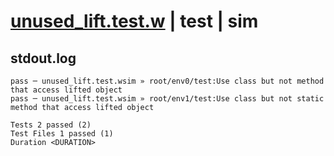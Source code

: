 # [unused_lift.test.w](../../../../../examples/tests/valid/unused_lift.test.w) | test | sim

## stdout.log
```log
pass ─ unused_lift.test.wsim » root/env0/test:Use class but not method that access lifted object       
pass ─ unused_lift.test.wsim » root/env1/test:Use class but not static method that access lifted object
 
Tests 2 passed (2)
Test Files 1 passed (1)
Duration <DURATION>
```

